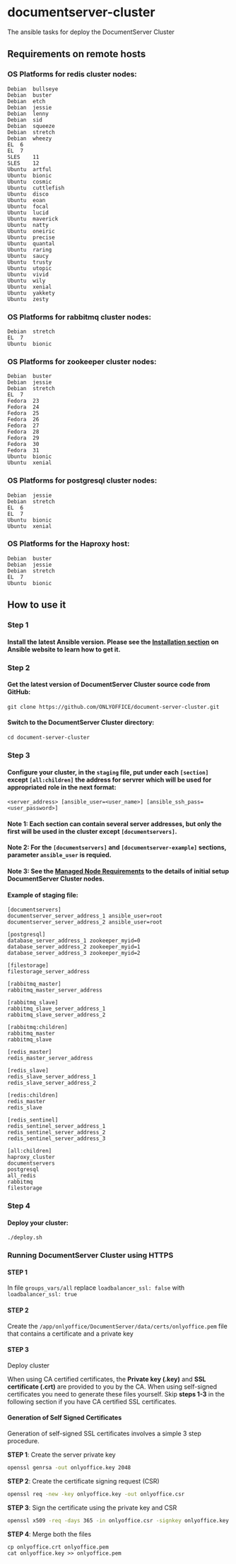 # documentserver-cluster
The ansible tasks for deploy the DocumentServer Cluster

## Requirements on remote hosts

### OS Platforms for redis cluster nodes:
```
Debian	bullseye
Debian	buster
Debian	etch
Debian	jessie
Debian	lenny
Debian	sid
Debian	squeeze
Debian	stretch
Debian	wheezy
EL	6
EL	7
SLES	11
SLES	12
Ubuntu	artful
Ubuntu	bionic
Ubuntu	cosmic
Ubuntu	cuttlefish
Ubuntu	disco
Ubuntu	eoan
Ubuntu	focal
Ubuntu	lucid
Ubuntu	maverick
Ubuntu	natty
Ubuntu	oneiric
Ubuntu	precise
Ubuntu	quantal
Ubuntu	raring
Ubuntu	saucy
Ubuntu	trusty
Ubuntu	utopic
Ubuntu	vivid
Ubuntu	wily
Ubuntu	xenial
Ubuntu	yakkety
Ubuntu	zesty
```

### OS Platforms for rabbitmq cluster nodes:
```
Debian	stretch
EL	7
Ubuntu	bionic
```

### OS Platforms for zookeeper cluster nodes:

```
Debian	buster
Debian	jessie
Debian	stretch
EL	7
Fedora	23
Fedora	24
Fedora	25
Fedora	26
Fedora	27
Fedora	28
Fedora	29
Fedora	30
Fedora	31
Ubuntu	bionic
Ubuntu	xenial
```

### OS Platforms for postgresql cluster nodes:

```
Debian	jessie
Debian	stretch
EL	6
EL	7
Ubuntu	bionic
Ubuntu	xenial
```

### OS Platforms for the Haproxy host:

```
Debian	buster
Debian	jessie
Debian	stretch
EL	7
Ubuntu	bionic
```

## How to use it

### Step 1

#### Install the latest Ansible version. Please see the [Installation section](http://docs.ansible.com/ansible/intro_installation.html) on Ansible website to learn how to get it.

### Step 2

#### Get the latest version of DocumentServer Cluster source code from GitHub:
```
git clone https://github.com/ONLYOFFICE/document-server-cluster.git
```
#### Switch to the DocumentServer Cluster directory:
```
cd document-server-cluster
```

### Step 3

#### Configure your cluster, in the ```staging``` file,  put under each ```[section]``` except ```[all:children]``` the address for servrer which will be used for appropriated role in the next format:
```
<server_address> [ansible_user=<user_name>] [ansible_ssh_pass=<user_password>]
```

#### Note 1: Each section can contain several server addresses, but only the first will be used in the cluster except ```[documentservers]```.

#### Note 2: For the ```[documentservers]``` and ```[documentserver-example]``` sections, parameter ```ansible_user``` is requied.

#### Note 3: See the [Managed Node Requirements](https://docs.ansible.com/ansible/intro_installation.html#managed-node-requirements) to the details of initial setup DocumentServer Cluster nodes.

#### Example of staging file:
```
[documentservers]
documentserver_server_address_1 ansible_user=root
documentserver_server_address_2 ansible_user=root

[postgresql]
database_server_address_1 zookeeper_myid=0
database_server_address_2 zookeeper_myid=1
database_server_address_3 zookeeper_myid=2

[filestorage]
filestorage_server_address

[rabbitmq_master]
rabbitmq_master_server_address

[rabbitmq_slave]
rabbitmq_slave_server_address_1
rabbitmq_slave_server_address_2

[rabbitmq:children]
rabbitmq_master
rabbitmq_slave

[redis_master]
redis_master_server_address

[redis_slave]
redis_slave_server_address_1
redis_slave_server_address_2

[redis:children]
redis_master
redis_slave

[redis_sentinel]
redis_sentinel_server_address_1
redis_sentinel_server_address_2
redis_sentinel_server_address_3

[all:children]
haproxy_cluster
documentservers
postgresql
all_redis
rabbitmq
filestorage
```

### Step 4

#### Deploy your cluster:
```
./deploy.sh
```

### Running DocumentServer Cluster using HTTPS

#### STEP 1
In file ```groups_vars/all``` replace ```loadbalancer_ssl: false``` with ```loadbalancer_ssl: true```

#### STEP 2
Create the ```/app/onlyoffice/DocumentServer/data/certs/onlyoffice.pem``` file that contains a certificate and a private key

#### STEP 3
Deploy cluster

When using CA certified certificates, the **Private key (.key)** and **SSL certificate (.crt)** are provided to you by the CA. When using self-signed certificates you need to generate these files yourself. Skip **steps 1-3** in the following section if you have CA certified SSL certificates.

#### Generation of Self Signed Certificates

Generation of self-signed SSL certificates involves a simple 3 step procedure.

**STEP 1**: Create the server private key

```bash
openssl genrsa -out onlyoffice.key 2048
```

**STEP 2**: Create the certificate signing request (CSR)

```bash
openssl req -new -key onlyoffice.key -out onlyoffice.csr
```

**STEP 3**: Sign the certificate using the private key and CSR

```bash
openssl x509 -req -days 365 -in onlyoffice.csr -signkey onlyoffice.key -out onlyoffice.crt
```
**STEP 4**: Merge both the files
```
cp onlyoffice.crt onlyoffice.pem
cat onlyoffice.key >> onlyoffice.pem
```
